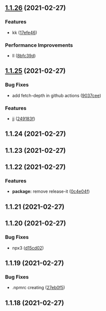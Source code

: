 ## [1.1.26](https://github.com/ljourm/sandbox/compare/1.1.25...1.1.26) (2021-02-27)


### Features

* kk ([17efe46](https://github.com/ljourm/sandbox/commit/17efe46ec0237ed1084ce8151ae42266b5fd037e))


### Performance Improvements

* ll ([8bfc39d](https://github.com/ljourm/sandbox/commit/8bfc39dd3e5097409d2d9ba6f56ee5bbd6f36956))

## [1.1.25](https://github.com/ljourm/sandbox/compare/1.1.24...1.1.25) (2021-02-27)


### Bug Fixes

* add fetch-depth in github actions ([9037cee](https://github.com/ljourm/sandbox/commit/9037ceef775717ce7d6f9b291f78d4f89445ec04))


### Features

* jj ([249183f](https://github.com/ljourm/sandbox/commit/249183f9788ce06e5caeeba93d82241d3ac08f75))

## 1.1.24 (2021-02-27)

## 1.1.23 (2021-02-27)

## 1.1.22 (2021-02-27)


### Features

* **package:** remove release-it ([0c4e04f](https://github.com/ljourm/sandbox/commit/0c4e04f17f504430d9211cddd0f4b9c209c76e52))

## 1.1.21 (2021-02-27)

## 1.1.20 (2021-02-27)


### Bug Fixes

* npx3 ([d15cd02](https://github.com/ljourm/sandbox/commit/d15cd0266bed3d8f0021a2146782bd8f10b82127))

## 1.1.19 (2021-02-27)


### Bug Fixes

* .npmrc creating ([27eb0f5](https://github.com/ljourm/sandbox/commit/27eb0f583e0270852cc991721034e67325a14945))

## 1.1.18 (2021-02-27)

